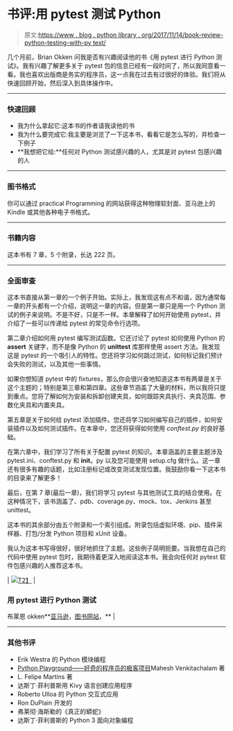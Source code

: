 # 书评:用 pytest 测试 Python

> 原文:[https://www . blog . python library . org/2017/11/14/book-review-python-testing-with-py test/](https://www.blog.pythonlibrary.org/2017/11/14/book-review-python-testing-with-pytest/)

几个月前，Brian Okken 问我是否有兴趣阅读他的书《用 pytest 进行 Python 测试》。我有兴趣了解更多关于 pytest 包的信息已经有一段时间了，所以我同意看一看。我也喜欢出版商是务实的程序员，这一点我在过去有过很好的体验。我们将从快速回顾开始，然后深入到具体操作中。

* * *

### 快速回顾

*   我为什么拿起它:这本书的作者请我读他的书
*   我为什么要完成它:我主要是浏览了一下这本书，看看它是怎么写的，并检查一下例子
*   **我想把它给:**任何对 Python 测试感兴趣的人，尤其是对 pytest 包感兴趣的人

* * *

### 图书格式

你可以通过 practical Programming 的网站获得这种物理软封面、亚马逊上的 Kindle 或其他各种电子书格式。

* * *

### 书籍内容

这本书有 7 章，5 个附录，长达 222 页。

* * *

### 全面审查

这本书直接从第一章的一个例子开始。实际上，我发现这有点不和谐，因为通常每一章的开头都有一个介绍，说明这一章的内容。但是第一章只是用一个 Python 测试的例子来说明。不是不好，只是不一样。本章解释了如何开始使用 pytest，并介绍了一些可以传递给 pytest 的常见命令行选项。

第二章介绍如何用 pytest 编写测试函数。它还讨论了 pytest 如何使用 Python 的 **assert** 关键字，而不是像 Python 的 **unittest** 库那样使用 assert 方法。我发现这是 pytest 的一个吸引人的特性。您还将学习如何跳过测试，如何标记我们预计会失败的测试，以及其他一些事情。

如果你想知道 pytest 中的 fixtures，那么你会很兴奋地知道这本书有两章是关于这个主题的；特别是第三章和第四章。这些章节涵盖了大量的材料，所以我将只提到重点。您将了解如何为安装和拆卸创建夹具，如何跟踪夹具执行、夹具范围、参数化夹具和内置夹具。

第五章是关于如何给 pytest 添加插件。您还将学习如何编写自己的插件，如何安装插件以及如何测试插件。在本章中，您还将获得如何使用 *conftest.py* 的良好基础。

在第六章中，我们学习了所有关于配置 pytest 的知识。本章涵盖的主要主题涉及 pytest.ini、conftest.py 和 __init__。py 以及您可能使用 setup.cfg 做什么。这一章还有很多有趣的话题，比如注册标记或改变测试发现位置。我鼓励你看一下这本书的目录来了解更多！

最后，在第 7 章(最后一章)，我们将学习 pytest 与其他测试工具的结合使用。在这种情况下，该书涵盖了、pdb、coverage.py、mock、tox、Jenkins 甚至 unittest。

这本书的其余部分由五个附录和一个索引组成。附录包括虚拟环境、pip、插件采样器、打包/分发 Python 项目和 xUnit 设备。

我认为这本书写得很好，很好地抓住了主题。这些例子简明扼要。当我想在自己的代码中使用 pytest 包时，我期待着更深入地阅读这本书。我会向任何对 pytest 软件包感兴趣的人推荐这本书。

| [![](../Images/077156b006cef0a5897db02428e7b98d.png)T2】](http://amzn.to/2i9EGHq) | 

### 用 pytest 进行 Python 测试

布莱恩 okken**[亚马逊](http://amzn.to/2i9EGHq)，[图书网站](http://pythontesting.net/books/pytest/)，** |

* * *

### 其他书评

*   Erik Westra 的 Python 模块编程
*   [Python Playground——好奇的程序员的极客项目](https://www.blog.pythonlibrary.org/2015/12/11/book-review-python-playground-geeky-projects-for-the-curious-programmer/)Mahesh Venkitachalam 著
*   L. Felipe Martins 著
*   达斯丁·菲利普斯用 Kivy 语言创建应用程序
*   Roberto Ulloa 的 Python 交互式应用
*   Ron DuPlain 开发的
*   弗莱彻·海斯勒的《真正的蟒蛇》
*   达斯丁·菲利普斯的 Python 3 面向对象编程